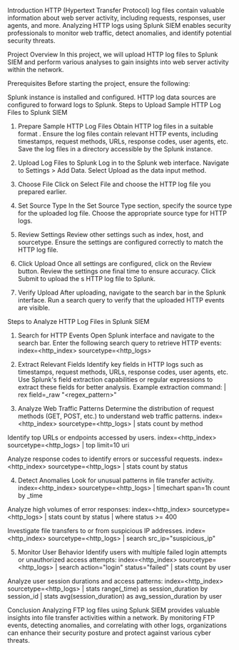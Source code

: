 
Introduction
HTTP (Hypertext Transfer Protocol) log files contain valuable information about web server activity, including requests, responses, user agents, and more. Analyzing HTTP logs using Splunk SIEM enables security professionals to monitor web traffic, detect anomalies, and identify potential security threats.

Project Overview
In this project, we will upload  HTTP log files to Splunk SIEM and perform various analyses to gain insights into web server activity within the network.

Prerequisites
Before starting the project, ensure the following:

Splunk instance is installed and configured.
HTTP log data sources are configured to forward logs to Splunk.
Steps to Upload Sample HTTP Log Files to Splunk SIEM
1. Prepare Sample HTTP Log Files
Obtain  HTTP log files in a suitable format .
Ensure the log files contain relevant HTTP events, including timestamps, request methods, URLs, response codes, user agents, etc.
Save the  log files in a directory accessible by the Splunk instance.

2. Upload Log Files to Splunk
Log in to the Splunk web interface.
Navigate to Settings > Add Data.
Select Upload as the data input method.

3. Choose File
Click on Select File and choose the  HTTP log file you prepared earlier.

4. Set Source Type
In the Set Source Type section, specify the source type for the uploaded log file.
Choose the appropriate source type for HTTP logs.

5. Review Settings
Review other settings such as index, host, and sourcetype.
Ensure the settings are configured correctly to match the HTTP log file.

6. Click Upload
Once all settings are configured, click on the Review button.
Review the settings one final time to ensure accuracy.
Click Submit to upload the s HTTP log file to Splunk.

7. Verify Upload
After uploading, navigate to the search bar in the Splunk interface.
Run a search query to verify that the uploaded HTTP events are visible.

Steps to Analyze HTTP Log Files in Splunk SIEM
1. Search for HTTP Events
Open Splunk interface and navigate to the search bar.
Enter the following search query to retrieve HTTP events:
index=<http_index> sourcetype=<http_logs>

2. Extract Relevant Fields
Identify key fields in HTTP logs such as timestamps, request methods, URLs, response codes, user agents, etc.
Use Splunk's field extraction capabilities or regular expressions to extract these fields for better analysis.
Example extraction command:
| rex field=_raw "<regex_pattern>"

3. Analyze Web Traffic Patterns
Determine the distribution of request methods (GET, POST, etc.) to understand web traffic patterns.
index=<http_index> sourcetype=<http_logs>
| stats count by method

Identify top URLs or endpoints accessed by users.
index=<http_index> sourcetype=<http_logs>
| top limit=10 uri

Analyze response codes to identify errors or successful requests.
index=<http_index> sourcetype=<http_logs>
| stats count by status

4. Detect Anomalies
Look for unusual patterns in file transfer activity.
index=<http_index> sourcetype=<http_logs>
| timechart span=1h count by _time

Analyze high volumes of error responses:
index=<http_index> sourcetype=<http_logs>
| stats count by status
| where status >= 400

Investigate file transfers to or from suspicious IP addresses.
index=<http_index> sourcetype=<http_logs>
| search src_ip="suspicious_ip"

5. Monitor User Behavior
Identify users with multiple failed login attempts or unauthorized access attempts:
index=<http_index> sourcetype=<http_logs>
| search action="login" status="failed"
| stats count by user

Analyze user session durations and access patterns:
index=<http_index> sourcetype=<http_logs>
| stats range(_time) as session_duration by session_id
| stats avg(session_duration) as avg_session_duration by user

Conclusion
Analyzing FTP log files using Splunk SIEM provides valuable insights into file transfer activities within a network. By monitoring FTP events, detecting anomalies, and correlating with other logs, organizations can enhance their security posture and protect against various cyber threats.
